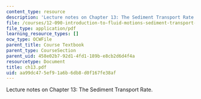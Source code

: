 ```yaml
---
content_type: resource
description: 'Lecture notes on Chapter 13: The Sediment Transport Rate.'
file: /courses/12-090-introduction-to-fluid-motions-sediment-transport-and-current-generated-sedimentary-structures-fall-2006/aa99dc475ef91a6b6db8d0f167fe38af_ch13.pdf
file_type: application/pdf
learning_resource_types: []
ocw_type: OCWFile
parent_title: Course Textbook
parent_type: CourseSection
parent_uid: 458e02b7-92d1-4fd1-189b-e8cb2d6d4f4a
resourcetype: Document
title: ch13.pdf
uid: aa99dc47-5ef9-1a6b-6db8-d0f167fe38af
---
```

Lecture notes on Chapter 13: The Sediment Transport Rate.

